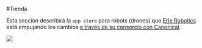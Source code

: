 #Tienda

Esta sección describirá la `app store` para robots (drones) que  [Erle Robotics](http://erlerobotics.com) está empujando los cambios [a través de su consorcio con Canonical](http://ubuntu.com/things).


![](../en/img/appstore.png)
